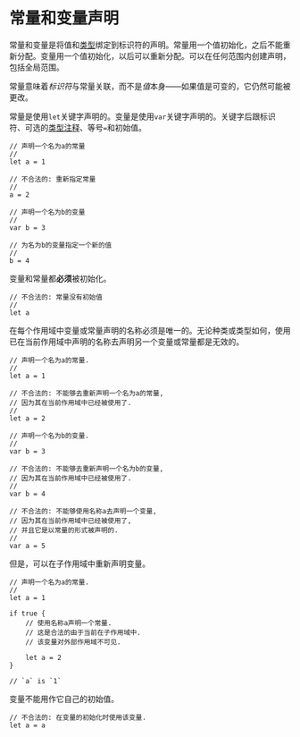 # 常量和变量声明

常量和变量是将值和[类型](https://docs.onflow.org/cadence/language/type-safety)绑定到标识符的声明。常量用一个值初始化，之后不能重新分配。变量用一个值初始化，以后可以重新分配。可以在任何范围内创建声明，包括全局范围。

常量意味着*标识符*与常量关联，而不是*值*本身——如果值是可变的，它仍然可能被更改。

常量是使用`let`关键字声明的。变量是使用`var`关键字声明的。关键字后跟标识符、可选的[类型注释](https://docs.onflow.org/cadence/language/type-annotations)、等号`=`和初始值。

```cadence
// 声明一个名为a的常量
//
let a = 1

// 不合法的: 重新指定常量
//
a = 2

// 声明一个名为b的变量
//
var b = 3

// 为名为b的变量指定一个新的值
//
b = 4
```

变量和常量都**必须**被初始化。

```cadence
// 不合法的: 常量没有初始值
//
let a
```

在每个作用域中变量或常量声明的名称必须是唯一的。无论种类或类型如何，使用已在当前作用域中声明的名称去声明另一个变量或常量都是无效的。

```cadence
// 声明一个名为a的常量.
//
let a = 1

// 不合法的: 不能够去重新声明一个名为a的常量,
// 因为其在当前作用域中已经被使用了.
//
let a = 2

// 声明一个名为b的变量.
//
var b = 3

// 不合法的: 不能够去重新声明一个名为b的变量,
// 因为其在当前作用域中已经被使用了.
//
var b = 4

// 不合法的: 不能够使用名称a去声明一个变量,
// 因为其在当前作用域中已经被使用了,
// 并且它是以常量的形式被声明的.
//
var a = 5
```

但是，可以在子作用域中重新声明变量。

```cadence
// 声明一个名为a的常量.
//
let a = 1

if true {
    // 使用名称a声明一个常量.
    // 这是合法的由于当前在子作用域中.
    // 该变量对外部作用域不可见.

    let a = 2
}

// `a` is `1`
```

变量不能用作它自己的初始值。

```cadence
// 不合法的: 在变量的初始化时使用该变量.
let a = a
```
